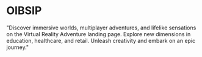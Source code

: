 # OIBSIP
"Discover immersive worlds, multiplayer adventures, and lifelike sensations on the Virtual Reality Adventure landing page. Explore new dimensions in education, healthcare, and retail. Unleash creativity and embark on an epic journey."
